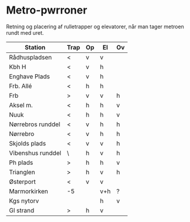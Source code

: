 # Metro-pwrroner

Retning og placering af rulletrapper og elevatorer, når man tager metroen rundt med uret.

| Station | Trap | Op | El | Ov |
|-|-|-|-|-|
| Rådhuspladsen | &lt; | v | v |
| Kbh H | &lt; | v | h |
| Enghave Plads| &lt; | v | h |
| Frb. Allé | &lt; | h | h |
| Frb| &gt; | v | v | h |
| Aksel m. | &lt; | h | h | v |
| Nuuk | &lt; | h | h | v |
| Nørrebros runddel | &lt; | v | h | h |
| Nørrebro | &lt; | v | h | h |
| Skjolds plads | &lt; | v | v | h |
| Vibenshus runddel | \ | h | v | h |
| Ph plads | &gt; | h | h | v |
| Trianglen | &gt; |  h | v | h |
| Østerport | &lt; | v | v |
| Marmorkirken | -5 | | v+h | ? |
| Kgs nytorv |  | | h | v |
| Gl strand | &gt; | h | v |
